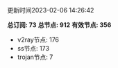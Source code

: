 更新时间2023-02-06 14:26:42

**总订阅: 73**
**总节点: 912**
**有效节点: 356**
- v2ray节点: 176
- ss节点: 173
- trojan节点: 7

